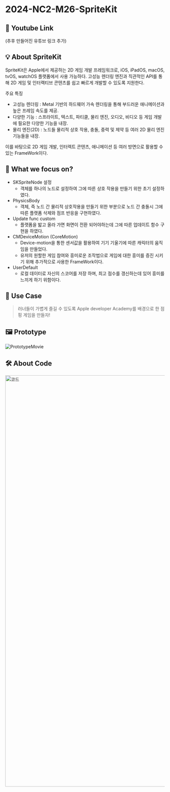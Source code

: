 # 2024-NC2-M26-SpriteKit
## 🎥 Youtube Link
(추후 만들어진 유튜브 링크 추가)

## 💡 About SpriteKit

SpriteKit은 Apple에서 제공하는 2D 게임 개발 프레임워크로, iOS, iPadOS, macOS, tvOS, watchOS 플랫폼에서 사용 가능하다. 
고성능 렌더링 엔진과 직관적인 API를 통해 2D 게임 및 인터랙티브 콘텐츠를 쉽고 빠르게 개발할 수 있도록 지원한다.

주요 특징
- 고성능 렌더링 : Metal 기반의 하드웨어 가속 렌더링을 통해 부드러운 애니메이션과 높은 프레임 속도를 제공.
- 다양한 기능 : 스프라이트, 텍스트, 파티클, 물리 엔진, 오디오, 비디오 등 게임 개발에 필요한 다양한 기능을 내장.
- 물리 엔진(2D) : 노드들 물리적 상호 작용, 충돌, 중력 및 제약 등 여러 2D 물리 엔진 기능들을 내장.

이를 바탕으로 2D 게임 개발, 인터렉트 콘텐츠, 애니메이션 등 여러 방면으로 활용할 수 있는 FrameWork이다.
  
## 🎯 What we focus on?
- SKSpriteNode 설정
    - 객체를 하나의 노드로 설정하여 그에 따른 상호 작용을 만들기 위한 초기 설정하였다.
- PhysicsBody
    - 객체, 즉 노드 간 물리적 상호작용을 만들기 위한 부분으로 노드 간 충돌시 그에 따른 플랫폼 삭제와 점프 반응을 구현하였다.
- Update func custom
    - 플랫폼을 밟고 올라 가면 화면이 전환 되어야하는데 그에 따른 업데이트 함수 구현을 하였다.
- CMDeviceMotion (CoreMotion)
    - Device-motion을 통한 센서값을 활용하여 기기 기울기에 따른 캐릭터의 움직임을 만들었다.
    - 유저의 원할한 게임 참여와 흥미로운 조작법으로 게임에 대한 흥미를 증진 시키기 위해 추가적으로 사용한 FrameWork이다.
- UserDefault
    - 로컬 데이터로 자신의 스코어를 저장 하며, 최고 점수를 갱신하는데 있어 흥미를 느끼게 하기 위함이다.

## 💼 Use Case
> 러너들이 가볍게 즐길 수 있도록 Apple developer Academy를 배경으로 한 점핑 게임을 만들자!

## 🖼️ Prototype
![PrototypeMovie](https://github.com/kimsangjunzzang/NC2_SpriteKit_Game/assets/84498457/34a585a8-e0c5-43ec-bb78-1c85a56915cd)

## 🛠️ About Code
<img width="1298" alt="코드" src="https://github.com/kimsangjunzzang/NC2_SpriteKit_Game/assets/84498457/a5a9afbf-3e78-426a-9742-15a7aae932a4">

